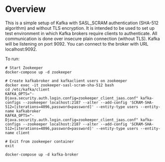 # Overview

This is a simple setup of Kafka with SASL_SCRAM authentication (SHA-512 algorithm) and without TLS encryption. 
It is intended to be used to set up test environment in which Kafka brokers require clients to authenticate.
All communication is done over insecure plain connection (without TLS).
Kafka will be listening on port 9092. You can connect to the broker with URL localhost:9092.

To run:
```shell
# Start Zookeeper
docker-compose up -d zookeeper

# Create kafkabroker and kafkaclient users on zookeeper
docker exec -it zookeeper-sasl-scram-sha-512 bash
cd /etc/kafka/client
KAFKA_OPTS="-Djava.security.auth.login.config=zookeeper_client_jaas.conf" kafka-configs --zookeeper localhost:2187 --alter --add-config 'SCRAM-SHA-512=[iterations=4096,password=password]' --entity-type users --entity-name kafkabroker
KAFKA_OPTS="-Djava.security.auth.login.config=zookeeper_client_jaas.conf" kafka-configs --zookeeper localhost:2187 --alter --add-config 'SCRAM-SHA-512=[iterations=4096,password=password]' --entity-type users --entity-name client

# Exit from zookeeper container
exit

docker-compose up -d kafka-broker
```

